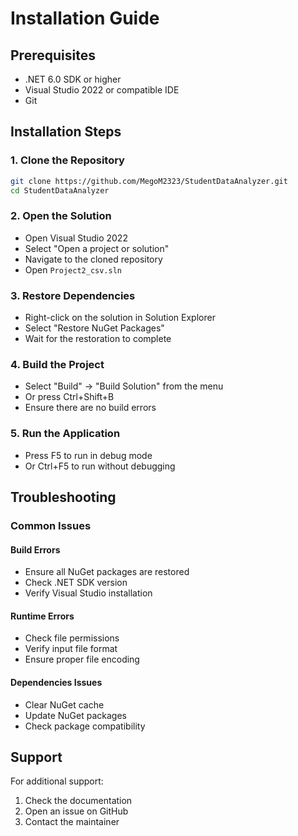 # Installation Guide

## Prerequisites

- .NET 6.0 SDK or higher
- Visual Studio 2022 or compatible IDE
- Git

## Installation Steps

### 1. Clone the Repository

```bash
git clone https://github.com/MegoM2323/StudentDataAnalyzer.git
cd StudentDataAnalyzer
```

### 2. Open the Solution

- Open Visual Studio 2022
- Select "Open a project or solution"
- Navigate to the cloned repository
- Open `Project2_csv.sln`

### 3. Restore Dependencies

- Right-click on the solution in Solution Explorer
- Select "Restore NuGet Packages"
- Wait for the restoration to complete

### 4. Build the Project

- Select "Build" -> "Build Solution" from the menu
- Or press Ctrl+Shift+B
- Ensure there are no build errors

### 5. Run the Application

- Press F5 to run in debug mode
- Or Ctrl+F5 to run without debugging

## Troubleshooting

### Common Issues

#### Build Errors

- Ensure all NuGet packages are restored
- Check .NET SDK version
- Verify Visual Studio installation

#### Runtime Errors

- Check file permissions
- Verify input file format
- Ensure proper file encoding

#### Dependencies Issues

- Clear NuGet cache
- Update NuGet packages
- Check package compatibility

## Support

For additional support:

1. Check the documentation
2. Open an issue on GitHub
3. Contact the maintainer
